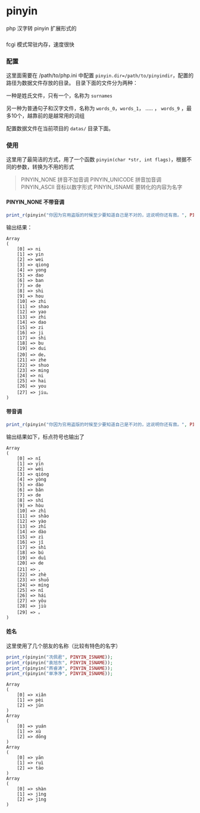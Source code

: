 # pinyin
php 汉字转 pinyin 扩展形式的

###
fcgi 模式常驻内存，速度很快

### 配置
这里面需要在 /path/to/php.ini 中配置 `pinyin.dir=/path/to/pinyindir`，配置的路径为数据文件存放的目录。
目录下面的文件分为两种：

一种是姓氏文件，只有一个，名称为 `surnames`

另一种为普通句子和汉字文件，名称为 `words_0`，`words_1`， ..... ， `words_9` ，最多10个，越靠前的是越常用的词组

配置数据文件在当前项目的 `datas/` 目录下面。

### 使用
这里用了最简洁的方式，用了一个函数 `pinyin(char *str, int flags)`，根据不同的参数，转换为不用的形式
> PINYIN_NONE    拼音不加音调
> PINYIN_UNICODE    拼音加音调
> PINYIN_ASCII      音标以数字形式
> PINYIN_ISNAME     要转化的内容为名字

#### PINYIN_NONE 不带音调
```php
print_r(pinyin("你因为穷用盗版的时候至少要知道自己是不对的，这说明你还有救。", PINYIN_NONE));
```
输出结果：

```
Array
(
    [0] => ni
    [1] => yin
    [2] => wei
    [3] => qiong
    [4] => yong
    [5] => dao
    [6] => ban
    [7] => de
    [8] => shi
    [9] => hou
    [10] => zhi
    [11] => shao
    [12] => yao
    [13] => zhi
    [14] => dao
    [15] => zi
    [16] => ji
    [17] => shi
    [18] => bu
    [19] => dui
    [20] => de，
    [21] => zhe
    [22] => shuo
    [23] => ming
    [24] => ni
    [25] => hai
    [26] => you
    [27] => jiu。
)
```

#### 带音调
```php
print_r(pinyin("你因为穷用盗版的时候至少要知道自己是不对的，这说明你还有救。", PINYIN_UNICODE));
```

输出结果如下，标点符号也输出了
```
Array
(
    [0] => nǐ
    [1] => yīn
    [2] => wèi
    [3] => qióng
    [4] => yòng
    [5] => dào
    [6] => bǎn
    [7] => de
    [8] => shí
    [9] => hòu
    [10] => zhì
    [11] => shǎo
    [12] => yào
    [13] => zhī
    [14] => dào
    [15] => zì
    [16] => jǐ
    [17] => shì
    [18] => bú
    [19] => duì
    [20] => de
    [21] => ，
    [22] => zhè
    [23] => shuō
    [24] => míng
    [25] => nǐ
    [26] => hái
    [27] => yǒu
    [28] => jiù
    [29] => 。
)
```

#### 姓名
这里使用了几个朋友的名称（比较有特色的名字）
```php
print_r(pinyin("冼佩君", PINYIN_ISNAME));
print_r(pinyin("袁旭东", PINYIN_ISNAME));
print_r(pinyin("燕睿涛", PINYIN_ISNAME));
print_r(pinyin("单净净", PINYIN_ISNAME));
```

```
Array
(
    [0] => xiǎn
    [1] => pèi
    [2] => jūn
)
Array
(
    [0] => yuán
    [1] => xù
    [2] => dōng
)
Array
(
    [0] => yān
    [1] => ruì
    [2] => tāo
)
Array
(
    [0] => shàn
    [1] => jìng
    [2] => jìng
)
```
